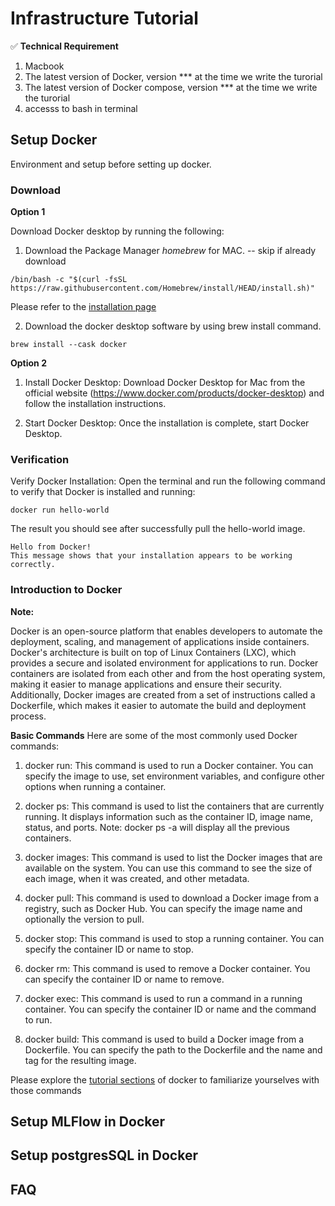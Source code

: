 # Infrastructure Tutorial

 ✅ **Technical Requirement**
 1. Macbook
 2. The latest version of Docker, version *** at the time we write the turorial 
 3. The latest version of  Docker compose, version *** at the time we write the turorial 
 4. accesss to bash in terminal
 
 
## Setup Docker 
Environment and setup before setting up docker. 

### Download 

**Option 1** 

Download Docker desktop by running the following:

1. Download the Package Manager *homebrew* for MAC.  -- skip if already download 
```
/bin/bash -c "$(curl -fsSL https://raw.githubusercontent.com/Homebrew/install/HEAD/install.sh)"
```

Please refer to the [installation page](https://brew.sh/)

2. Download the docker desktop software by using brew install command. 

```
brew install --cask docker
```


**Option 2** 

1. Install Docker Desktop: Download Docker Desktop for Mac from the official website (https://www.docker.com/products/docker-desktop) and follow the installation instructions.

2. Start Docker Desktop: Once the installation is complete, start Docker Desktop.


### Verification 
Verify Docker Installation: Open the terminal and run the following command to verify that Docker is installed and running:
```
docker run hello-world
```

The result you should see after successfully pull the hello-world image.
```
Hello from Docker!
This message shows that your installation appears to be working correctly.
```

### Introduction to Docker

**Note:**

Docker is an open-source platform that enables developers to automate the deployment, scaling, and management of applications inside containers. 
Docker's architecture is built on top of Linux Containers (LXC), which provides a secure and isolated environment for applications to run. Docker containers are isolated from each other and from the host operating system, making it easier to manage applications and ensure their security. Additionally, Docker images are created from a set of instructions called a Dockerfile, which makes it easier to automate the build and deployment process.

**Basic Commands**
Here are some of the most commonly used Docker commands:

1. docker run: This command is used to run a Docker container. You can specify the image to use, set environment variables, and configure other options when running a container.

2. docker ps: This command is used to list the containers that are currently running. It displays information such as the container ID, image name, status, and ports. Note: docker ps -a will display all the previous containers. 

3. docker images: This command is used to list the Docker images that are available on the system. You can use this command to see the size of each image, when it was created, and other metadata.

4. docker pull: This command is used to download a Docker image from a registry, such as Docker Hub. You can specify the image name and optionally the version to pull.

5. docker stop: This command is used to stop a running container. You can specify the container ID or name to stop.

6. docker rm: This command is used to remove a Docker container. You can specify the container ID or name to remove.

7. docker exec: This command is used to run a command in a running container. You can specify the container ID or name and the command to run.

8. docker build: This command is used to build a Docker image from a Dockerfile. You can specify the path to the Dockerfile and the name and tag for the resulting image.

Please explore the [tutorial sections](https://docs.docker.com/get-started/) of docker to familiarize yourselves with those commands



## Setup MLFlow in Docker






## Setup postgresSQL in Docker


## FAQ

